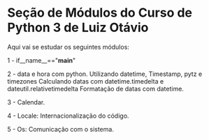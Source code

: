 # Seção de Módulos do Curso de Python 3 de Luiz Otávio
Aqui vai se estudar os seguintes módulos:

1 - if__name__=="__main__"

2 - data e hora com python.
Utilizando datetime, Timestamp, pytz e timezones
Calculando datas com datetime.timedelta e dateutil.relativetimedelta 
Formatação de datas com datetime.

3 - Calendar.

4 - Locale: Internacionalização do código.

5 - Os: Comunicação com o sistema.
